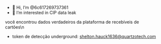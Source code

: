 - 👋 Hi, I’m @6c617269737361
- 👀 I’m interested in CIP data leak


você encontrou dados verdadeiros da plataforma de recebíveis de cartões\n
- token de detecção underground: shelton.hauck1636@quartzotech.com


